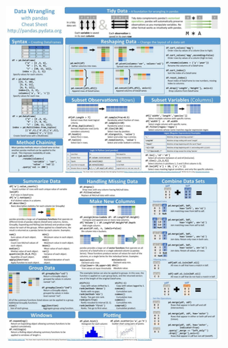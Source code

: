 ![pandas cheatsheet part1](https://github.com/bigalex95/python_tutorials/blob/main/Pandas/cheatsheets/part1.jpg)
![pandas cheatsheet part2](https://github.com/bigalex95/python_tutorials/blob/main/Pandas/cheatsheets/part2.jpg)